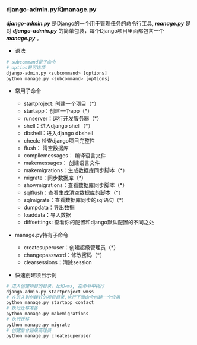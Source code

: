 ### django-admin.py和manage.py

***django-admin.py*** 是Django的一个用于管理任务的命令行工具, ***manage.py*** 是对 ***django-admin.py*** 的简单包装，每个Django项目里面都包含一个 ***manage.py*** 。

- 语法

```python
# subcommand是子命令
# optios是可选项
django-admin.py <subcommand> [options]
python manage.py <subcommand> [options]
```

- 常用子命令

   - startproject: 创建一个项目（*）
   - startapp：创建一个app（*）
   - runserver：运行开发服务器（*）
   - shell：进入django shell（*）
   - dbshell：进入django dbshell
   - check: 检查django项目完整性
   - flush： 清空数据库
   - compilemessages： 编译语言文件
   - makemessages： 创建语言文件
   - makemigrations：生成数据库同步脚本（*）
   - migrate：同步数据库（*）
   - showmigrations：查看数据库同步脚本（*）
   - sqlflush：查看生成清空数据库的脚本（*）
   - sqlmigrate：查看数据库同步的sql语句（*）
   - dumpdata：导出数据
   - loaddata：导入数据
   - diffsettings: 查看你的配置和django默认配置的不同之处

- manage.py特有子命令
  - createsuperuser：创建超级管理员（*）
  - changepassword：修改密码（*）
  - clearsessions：清除session

- 快速创建项目示例
```python
# 进入创建项目的目录，比如wms, 在命令中执行
django-admin.py startproject wmss
# 在进入到创建好的项目目录,执行下面命令创建一个应用
python manage.py startapp contact
# 执行迁移准备
python manage.py makemigrations
# 执行迁移
python manage.py migrate
# 创建后台超级高理员
python manage.py createsuperuser

```